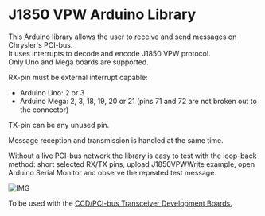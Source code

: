 # J1850 VPW Arduino Library

This Arduino library allows the user to receive and send messages on Chrysler's PCI-bus.  
It uses interrupts to decode and encode J1850 VPW protocol.  
Only Uno and Mega boards are supported.

RX-pin must be external interrupt capable:
- Arduino Uno: 2 or 3
- Arduino Mega: 2, 3, 18, 19, 20 or 21 (pins 71 and 72 are not broken out to the connector)

TX-pin can be any unused pin.

Message reception and transmission is handled at the same time.

Without a live PCI-bus network the library is easy to test with the loop-back method: short selected RX/TX pins, upload J1850VPWWrite example, open Arduino Serial Monitor and observe the repeated test message.

![IMG](https://chryslerccdsci.files.wordpress.com/2021/04/pci-bus_transceiver_schematic_03.png)

To be used with the [CCD/PCI-bus Transceiver Development Boards.](https://github.com/laszlodaniel/CCDPCIBusTransceiver)
